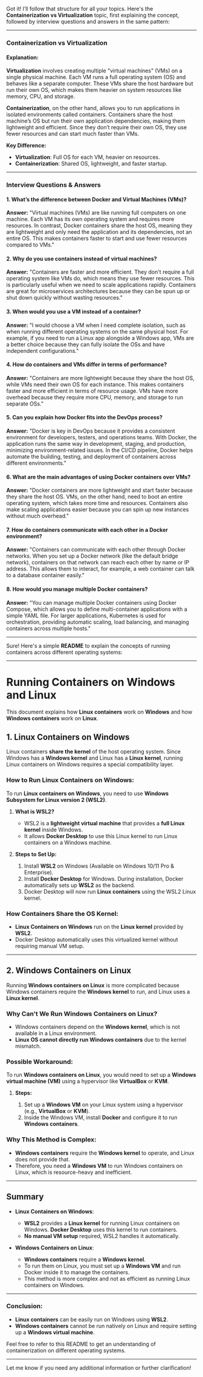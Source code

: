 Got it! I’ll follow that structure for all your topics. Here's the **Containerization vs Virtualization** topic, first explaining the concept, followed by interview questions and answers in the same pattern:

---

### **Containerization vs Virtualization**

#### **Explanation:**

**Virtualization** involves creating multiple "virtual machines" (VMs) on a single physical machine. Each VM runs a full operating system (OS) and behaves like a separate computer. These VMs share the host hardware but run their own OS, which makes them heavier on system resources like memory, CPU, and storage.

**Containerization**, on the other hand, allows you to run applications in isolated environments called containers. Containers share the host machine’s OS but run their own application dependencies, making them lightweight and efficient. Since they don’t require their own OS, they use fewer resources and can start much faster than VMs.

**Key Difference:**

* **Virtualization**: Full OS for each VM, heavier on resources.
* **Containerization**: Shared OS, lightweight, and faster startup.

---

### **Interview Questions & Answers**

#### **1. What’s the difference between Docker and Virtual Machines (VMs)?**

**Answer:**
"Virtual machines (VMs) are like running full computers on one machine. Each VM has its own operating system and requires more resources. In contrast, Docker containers share the host OS, meaning they are lightweight and only need the application and its dependencies, not an entire OS. This makes containers faster to start and use fewer resources compared to VMs."

#### **2. Why do you use containers instead of virtual machines?**

**Answer:**
"Containers are faster and more efficient. They don't require a full operating system like VMs do, which means they use fewer resources. This is particularly useful when we need to scale applications rapidly. Containers are great for microservices architectures because they can be spun up or shut down quickly without wasting resources."

#### **3. When would you use a VM instead of a container?**

**Answer:**
"I would choose a VM when I need complete isolation, such as when running different operating systems on the same physical host. For example, if you need to run a Linux app alongside a Windows app, VMs are a better choice because they can fully isolate the OSs and have independent configurations."

#### **4. How do containers and VMs differ in terms of performance?**

**Answer:**
"Containers are more lightweight because they share the host OS, while VMs need their own OS for each instance. This makes containers faster and more efficient in terms of resource usage. VMs have more overhead because they require more CPU, memory, and storage to run separate OSs."

#### **5. Can you explain how Docker fits into the DevOps process?**

**Answer:**
"Docker is key in DevOps because it provides a consistent environment for developers, testers, and operations teams. With Docker, the application runs the same way in development, staging, and production, minimizing environment-related issues. In the CI/CD pipeline, Docker helps automate the building, testing, and deployment of containers across different environments."

#### **6. What are the main advantages of using Docker containers over VMs?**

**Answer:**
"Docker containers are more lightweight and start faster because they share the host OS. VMs, on the other hand, need to boot an entire operating system, which takes more time and resources. Containers also make scaling applications easier because you can spin up new instances without much overhead."

#### **7. How do containers communicate with each other in a Docker environment?**

**Answer:**
"Containers can communicate with each other through Docker networks. When you set up a Docker network (like the default bridge network), containers on that network can reach each other by name or IP address. This allows them to interact, for example, a web container can talk to a database container easily."

#### **8. How would you manage multiple Docker containers?**

**Answer:**
"You can manage multiple Docker containers using Docker Compose, which allows you to define multi-container applications with a simple YAML file. For larger applications, Kubernetes is used for orchestration, providing automatic scaling, load balancing, and managing containers across multiple hosts."

---

Sure! Here's a simple **README** to explain the concepts of running containers across different operating systems:

---

# **Running Containers on Windows and Linux**

This document explains how **Linux containers** work on **Windows** and how **Windows containers** work on **Linux**.

## **1. Linux Containers on Windows**

Linux containers **share the kernel** of the host operating system. Since Windows has a **Windows kernel** and Linux has a **Linux kernel**, running Linux containers on Windows requires a special compatibility layer.

### **How to Run Linux Containers on Windows:**

To run **Linux containers on Windows**, you need to use **Windows Subsystem for Linux version 2 (WSL2)**.

1. **What is WSL2?**

   * WSL2 is a **lightweight virtual machine** that provides a **full Linux kernel** inside Windows.
   * It allows **Docker Desktop** to use this Linux kernel to run Linux containers on a Windows machine.

2. **Steps to Set Up:**

   1. Install **WSL2** on Windows (Available on Windows 10/11 Pro & Enterprise).
   2. Install **Docker Desktop** for Windows. During installation, Docker automatically sets up **WSL2** as the backend.
   3. Docker Desktop will now run **Linux containers** using the WSL2 Linux kernel.

### **How Containers Share the OS Kernel:**

* **Linux Containers on Windows** run on the **Linux kernel** provided by **WSL2**.
* Docker Desktop automatically uses this virtualized kernel without requiring manual VM setup.

---

## **2. Windows Containers on Linux**

Running **Windows containers on Linux** is more complicated because Windows containers require the **Windows kernel** to run, and Linux uses a **Linux kernel**.

### **Why Can't We Run Windows Containers on Linux?**

* Windows containers depend on the **Windows kernel**, which is not available in a Linux environment.
* **Linux OS cannot directly run Windows containers** due to the kernel mismatch.

### **Possible Workaround:**

To run **Windows containers on Linux**, you would need to set up a **Windows virtual machine (VM)** using a hypervisor like **VirtualBox** or **KVM**.

1. **Steps:**

   1. Set up a **Windows VM** on your Linux system using a hypervisor (e.g., **VirtualBox** or **KVM**).
   2. Inside the Windows VM, install **Docker** and configure it to run **Windows containers**.

### **Why This Method is Complex:**

* **Windows containers** require the **Windows kernel** to operate, and Linux does not provide that.
* Therefore, you need a **Windows VM** to run Windows containers on Linux, which is resource-heavy and inefficient.

---

## **Summary**

* **Linux Containers on Windows**:

  * **WSL2** provides a **Linux kernel** for running Linux containers on Windows. **Docker Desktop** uses this kernel to run containers.
  * **No manual VM setup** required, WSL2 handles it automatically.

* **Windows Containers on Linux**:

  * **Windows containers** require a **Windows kernel**.
  * To run them on Linux, you must set up a **Windows VM** and run Docker inside it to manage the containers.
  * This method is more complex and not as efficient as running Linux containers on Windows.

---

### **Conclusion**:

* **Linux containers** can be easily run on Windows using **WSL2**.
* **Windows containers** cannot be run natively on Linux and require setting up a **Windows virtual machine**.

Feel free to refer to this README to get an understanding of containerization on different operating systems.

---

Let me know if you need any additional information or further clarification!
